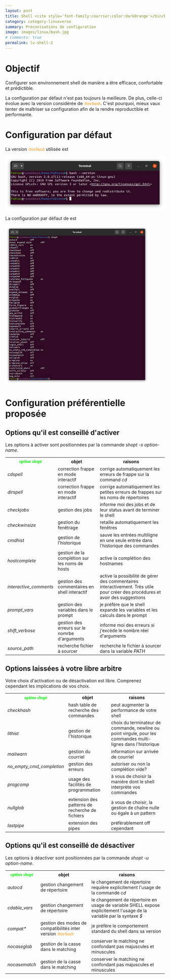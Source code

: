 ```yaml
---
layout: post
title: Shell <cite style='font-family:courrier;color:darkOrange'>/bin/bash</cite> et options de configuration <cite style='font-family:courrier;color:lime'>shopt</cite>
category: category-linuxverse
summary: Préconisations de configuration 
image: images/linux/bash.jpg
# comments: true
permalink: lv-shell-2
---
```


# Objectif 

Configurer son environnement shell de manière a être efficace, confortable et prédictible. 

La configuration par défaut n'est pas toujours la meilleure. De plus, celle-ci évolue avec la version considérée de <cite style='font-family:courrier;color:darkOrange'>/bin/bash</cite>. C'est pourquoi, mieux vaux tenter de maîtriser sa configuration afin de la
rendre reproductible et performante. 

# Configuration par défaut

La version <cite style='font-family:courrier;color:darkOrange'>/bin/bash</cite> utilisée est 

<img src='images/linux/bash-version.png' witdh="80%">

La configuration par défaut de est 

<img src='images/linux/bash-shopt-default.png' width="90%">


# Configuration préférentielle proposée

## Options qu'il est conseillé d'activer

Les options à activer sont positionnées par la commande <cite class='exec'>shopt -s option-name</cite>.

<table>
<tr><th><cite style='font-family:courrier;color:lime'>option shopt</cite></th><th>objet</th><th>raisons</th></tr>
<tr><td><cite class='oc'>cdspell</cite></td><td>correction frappe en mode interactif</td><td>corrige automatiquement les erreurs de frappe sur la command <cite class='exec'>cd</cite></td></tr>
<tr><td><cite class='oc'>dirspell</cite></td><td>correction frappe en mode interactif</td><td>corrige automatiquement les petites erreurs de frappes sur les noms de répertoires</td></tr>
<tr><td><cite class='oc'>checkjobs</cite></td><td>gestion des jobs</td><td>informe moi des jobs et de leur status avant de terminer le shell</td></tr>
<tr><td><cite class='oc'>checkwinsize</cite></td><td>gestion du fenêtrage</td><td>retaille automatiquement les fenêtres</td></tr>
<tr><td><cite class='oc'>cmdhist</cite></td><td>gestion de l'historique</td><td>sauve les entrées multiligne en une seule entrée dans l'historique des commandes</td></tr>
<tr><td><cite class='oc'>hostcomplete</cite></td><td>gestion de la complétion sur les noms de hosts</td><td>active la complétion des hostnames</td></tr>
<tr><td><cite class='oc'>interactive_comments</cite></td><td>gestion des commentaires en shell interactif</td><td>active la possibilité de gérer des commentaires interactivement. Très utile pour créer des procédures et avoir des suggestions</td></tr>
<tr><td><cite class='oc'>prompt_vars</cite></td><td>gestion des variables dans le prompt</td><td>je préfère que le shell expande les variables et les calculs dans le prompt</td></tr>
<tr><td><cite class='oc'>shift_verbose</cite></td><td>gestion des erreurs sur le nomrbe d'arguments</td><td>informe moi des erreurs si j'excède le nombre réel d'arguments</td></tr>
<tr><td><cite class='oc'>source_path</cite></td><td>recherche fichier à sourcer</td><td>recherche le fichier à sourcer dans la variable <cite class='op'>PATH</cite></td></tr>
</table>



## Options laissées à votre libre arbitre

Votre choix d'activation ou de désactivation est libre. Comprenez cependant les implications de vos choix. 

<table>
<tr><th><cite style='font-family:courrier;color:lime'>option shopt</cite></th><th>objet</th><th>raisons</th></tr>
<tr><td><cite class='oc'>checkhash</cite></td><td>hash table de recherche des commandes</td><td>peut augmenter la performance de votre shell</td></tr>
<tr><td><cite class='oc'>lithist</cite></td><td>gestion de l'historique</td><td>choix du terminateur de commande, newline ou point virgule, pour les commandes multi-lignes dans l'historique</td></tr>
<tr><td><cite class='oc'>mailwarn</cite></td><td>gestion du courriel</td><td>information sur arrivée de courriel</td></tr>
<tr><td><cite class='oc'>no_empty_cmd_completion</cite></td><td>gestion des erreurs</td><td>autoriser ou non la complétion vide?</td></tr>
<tr><td><cite class='oc'>progcomp</cite></td><td>usage des facilités de programmation</td><td>à vous de choisir la manière dont le shell interprète vos commandes</td></tr>
<tr><td><cite class='oc'>nullglob</cite></td><td>extension des patterns de recherche de fichiers</td><td>à vous de choisir, la gestion de chaîne nulle ou égale à un pattern</td></tr>
<tr><td><cite class='oc'>lastpipe</cite></td><td>extension des pipes</td><td>préférablement off cependant</td></tr>
</table>


## Options qu'il est conseillé de désactiver

Les options à déactiver sont positionnées par la commande <cite class='exec'>shopt -u option-name</cite>.

<table>
<tr><th><cite style='font-family:courrier;color:lime'>option shopt</cite></th><th>objet</th><th>raisons</th></tr>
<tr><td><cite class='oc'>autocd</cite></td><td>gestion changement de répertoire</td><td>le changement de répertoire requière explicitement l'usage de la commande <cite class='exec'>cd</cite></td></tr>
<tr><td><cite class='oc'>cdable_vars</cite></td><td>gestion changement de répertoire</td><td>le changement de répertoire en usage de variable SHELL expose explicitement l'usage de la variable par la syntaxe <cite class='op'>$</cite></td></tr>
<tr><td><cite class='oc'>compat*</cite></td><td>gestion des modes de compatibilités inter version <cite style='font-family:courrier;color:darkOrange'>/bin/bash</cite></td><td>je préfère le comportement standard du shell dans sa version</td></tr>
<tr><td><cite class='oc'>nocaseglob</cite></td><td>gestion de la casse dans le matching </td><td>conserver le matching ne confondant pas majuscules et minuscules</td></tr>
<tr><td><cite class='oc'>nocasematch</cite></td><td>gestion de la casse dans le matching </td><td>conserver le matching ne confondant pas majuscules et minuscules</td></tr>
</table>
